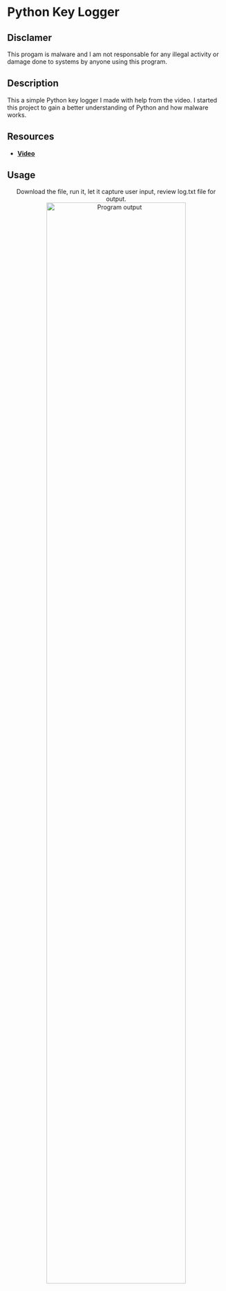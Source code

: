 <h1>Python Key Logger</h1>

<h2>Disclamer</h2>
This progam is malware and I am not responsable for any illegal activity or damage done to systems by anyone using this program.

<h2>Description</h2>
This a simple Python key logger I made with help from the video. I started this project to gain a better understanding of Python and how malware works.

<h2>Resources</h2>

- <b>[Video](https://www.youtube.com/watch?v=TROkRfI5y84)</b> 

<h2>Usage</h2>

<p align="center">
Download the file, run it, let it capture user input, review log.txt file for output. <br/>
<img src="https://imgur.com/8i3KxeB.png" height="80%" width="80%" alt="Program output"/>
<br />
<br />
